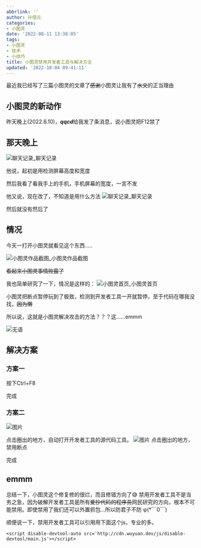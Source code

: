 ```yaml
---
abbrlink: ''
author: 孙悟元
categories:
- 小图灵
date: '2022-08-11 13:38:05'
tags:
- 小图灵
- 技术
- 小技巧
title: 小图灵禁用开发者工具与解决方法
updated: '2022-10-04 09:41:11'
---
```

最近我已经写了三篇小图灵的文章了~~感谢~~小图灵让我有了~~水文~~的正当理由

## 小图灵的新动作

昨天晚上(2022.8.10)，***qqcd***给我发了条消息，说小图灵把F12禁了

## 那天晚上

![聊天记录](https://cdn.wuyuan.dev/img/eSearch-2022-08-11-10-46-25-144.png)_聊天记录

他说，起初是用检测屏幕高度和宽度

然后我看了看我手上的手机，手机屏幕的宽度，一言不发

他又说，现在改了，不知道是用什么方法
![聊天记录](https://cdn.wuyuan.dev/img/eSearch-2022-08-11-10-52-16-153.png)_聊天记录

然后就没有然后了

## 情况

今天一打开小图灵就看见这个东西.....

![小图灵作品截图](https://cdn.wuyuan.dev/img/%E5%B1%8F%E5%B9%95%E6%88%AA%E5%9B%BE%202022-08-11%20105358.jpg)_小图灵作品截图

~~看起来小图灵事情败露了~~

我也简单研究了一下，情况是这样的：
![小图灵首页](https://cdn.wuyuan.dev/img/20220811112335.png)_小图灵首页

小图灵把断点暂停玩到了极致，检测到开发者工具一开就暂停，至于代码在哪我没找，~~因为懒~~

所以说，这就是小图灵解决攻击的方法？？？这......emmm

![无语](https://cdn.wuyuan.dev/img/20220811112624.png)

## 解决方案

### 方案一

按下Ctrl+F8

完成

### 方案二

![图片](https://cdn.wuyuan.dev/img/20220811132402.png)

点击圈出的地方，自动打开开发者工具的源代码工具。
![图片](https://cdn.wuyuan.dev/img/20220811132632.png)
点击圈出的地方，禁用断点

完成

## emmm

总结一下，小图灵这个修复修的很烂，而且修错方向了😅
禁用开发者工具不是当务之急，因为破解开发者工具是所有~~爱抄代码的程序员~~网民研究的方向，根本不可能禁用。即使禁用了我们还可以外置抓包...所以防君子不防   φ(*￣0￣)

顺便说一下，禁用开发者工具可以引用用下面这个js，专业的多。

```
<script disable-devtool-auto src='http://cdn.wuyuan.dev/js/disable-devtool/main.js'></script>

```
